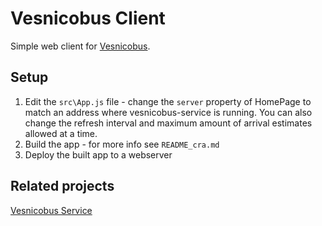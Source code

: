 # Vesnicobus Client

Simple web client for [Vesnicobus](https://github.com/Silaedru/vesnicobus-service). 

## Setup
 1) Edit the ```src\App.js``` file - change the ```server``` property of HomePage to match an address where vesnicobus-service is running. You can also change the refresh interval and maximum amount of arrival estimates allowed at a time.
 2) Build the app - for more info see ```README_cra.md```
 3) Deploy the built app to a webserver

## Related projects
[Vesnicobus Service](https://github.com/Silaedru/vesnicobus-service)